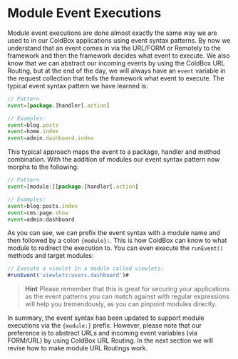 # Module Event Executions

Module event executions are done almost exactly the same way we are used to in our ColdBox applications using event syntax patterns. By now we understand that an event comes in via the URL/FORM or Remotely to the framework and then the framework decides what event to execute. We also know that we can abstract our incoming events by using the ColdBox URL Routing, but at the end of the day, we will always have an `event` variable in the request collection that tells the framework what event to execute. The typical event syntax pattern we have learned is:

```js
// Pattern
event=[package.]handler[.action]

// Examples:
event=blog.posts
event=home.index
event=admin.dashboard.index
```

This typical approach maps the event to a package, handler and method combination. With the addition of modules our event syntax pattern now morphs to the following:

```js
// Pattern
event=[module:][package.]handler[.action]

// Examples:
event=blog:posts.index
event=cms:page.show
event=admin:dashboard
```

As you can see, we can prefix the event syntax with a module name and then followed by a colon `{module}:`. This is how ColdBox can know to what module to redirect the execution to. You can even execute the `runEvent()` methods and target modules:

```js
// Execute a viewlet in a module called viewlets:
#runEvent('viewlets:users.dashboard')#
```

> **Hint** Please remember that this is great for securing your applications as the event patterns you can match against with regular expressions will help you tremendously, as you can pinpoint modules directly.


In summary, the event syntax has been updated to support module executions via the `{module:}` prefix. However, please note that our preference is to abstract URLs and incoming event variables (via FORM/URL) by using ColdBox URL Routing. In the next section we will revise how to make module URL Routings work.

